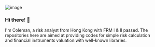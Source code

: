 ![image](https://github.com/Colexd0124/Colexd0124/assets/74039382/86027d0a-4f10-42e4-8011-e76056ded045)

<h3 align="left">Hi there! 👋</h3>
I'm Coleman, a risk analyst from Hong Kong with FRM I & II passed. The repositories here are aimed at providing codes for simple risk calculation and financial instruments valuation with well-known libraries.

<br/>
